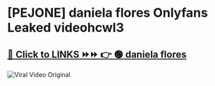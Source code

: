 
 # [PEJONE] daniela flores Onlyfans Leaked videohcwl3

## <h2><a href="https://clipsfans.com/daniela_flores&ref=git">🔗 Click to LINKS ⏩⏩ 👉 🟢 daniela flores </a></h2>

<a href="https://clipsfans.com/daniela_flores&ref=git" rel="nofollow" data-target="animated-image.originalLink"><img src="https://i.ibb.co.com/xMMVF88/686577567.gif" alt="Viral Video Original" style="max-width: 100%; display: inline-block;" data-target="animated-image.originalImage"></a>

